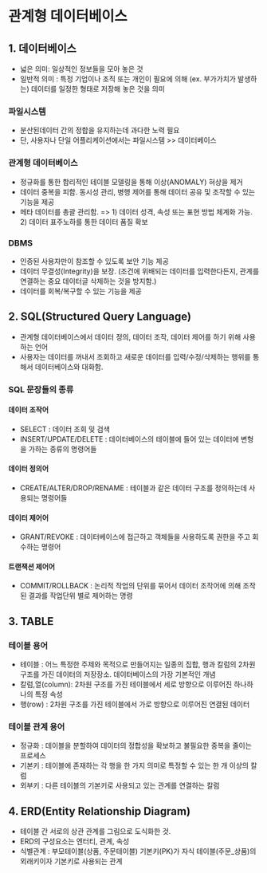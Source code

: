 # 관계형 데이터베이스
## 1. 데이터베이스
  - 넓은 의미: 일상적인 정보들을 모아 놓은 것 
  - 일반적 의미 : 특정 기업이나 조직 또는 개인이 필요에 의해 (ex. 부가가치가 발생하는) 데이터를 일정한 형태로 저장해 놓은 것을 의미
  
  ### 파일시스템
   - 분산된데이터 간의 정합을 유지하는데 과다한 노력 필요
   - 단, 사용자나 단일 어플리케이션에서는 파일시스템 >> 데이터베이스

  ### 관계형 데이터베이스
   - 정규화를 통한 합리적인 테이블 모델링을 통해 이상(ANOMALY) 혀상을 제거
   - 데이터 중복을 피함. 동시성 관리, 병행 제어를 통해 데이터 공유 및 조작할 수 있는 기능을 제공
   - 메타 데이터를 총괄 관리함. => 1) 데이터 성격, 속성 또는 표현 방법 체계화 가능. 2) 데이터 표주노하를 통한 데이터 품질 확보

  ### DBMS
   - 인증된 사용자만이 참조할 수 있도록 보안 기능 제공
   - 데이터 무결성(Integrity)을 보장. (조건에 위배되는 데이터를 입력한다든지, 관계를 연결하는 중요 데이터글 삭제하는 것을 방지함.)
   - 데이터를 회복/복구할 수 있는 기능을 제공

## 2. SQL(Structured Query Language)
  -  관계형 데이터베이스에서 데이터 정의, 데이터 조작, 데이터 제어를 하기 위해 사용하는 언어
  -  사용자는 데이터를 꺼내서 조회하고 새로운 데이터를 입력/수정/삭제하는 행위를 통해서 데이터베이스와 대화함.

  ### SQL 문장들의 종류
  #### 데이터 조작어
  - SELECT : 데이터 조회 및 검색
  - INSERT/UPDATE/DELETE : 데이터베이스의 테이블에 들어 있는 데이터에 변형을 가하는 종류의 명령어들
  #### 데이터 정의어
  - CREATE/ALTER/DROP/RENAME : 테이블과 같은 데이터 구조를 정의하는데 사용되는 명령어들
  #### 데이터 제어어
  - GRANT/REVOKE : 데이터베이스에 접근하고 객체들을 사용하도록 권한을 주고 회수하는 명령어
  #### 트랜잭션 제어어
  - COMMIT/ROLLBACK : 논리적 작업의 단위를 묶어서 데이터 조작어에 의해 조작된 결과를 작업단위 별로 제어하는 명령

## 3. TABLE
### 테이블 용어 
- 테이블 : 어느 특정한 주제와 목적으로 만들어지는 일종의 집합, 행과 칼럼의 2차원 구조를 가진 데이터의 저장장소. 데이터베이스의 가장 기본적인 개념
- 칼럼,열(column): 2차원 구조를 가진 테이블에서 세로 방향으로 이루어진 하나하나의 특정 속성
- 행(row) : 2차원 구조를 가진 테이블에서 가로 방향으로 이루어진 연결된 데이터
### 테이블 관계 용어
- 정규화 : 데이블을 분할하여 데이터의 정합성을 확보하고 불필요한 중복을 줄이는 프로세스
- 기본키 : 테이블에 존재하는 각 행을 한 가지 의미로 특정할 수 있는 한 개 이상의 칼럼
- 외부키 : 다른 테이블의 기본키로 사용되고 있는 관계를 연결하는 칼럼

## 4. ERD(Entity Relationship Diagram)
- 테이블 간 서로의 상관 관계를 그림으로 도식화한 것.
- ERD의 구성요소는 엔터티, 관계, 속성
- 식별관계 : 부모테이블(상품, 주문테이블) 기본키(PK)가 자식 테이블(주문_상품)의 외래키이자 기본키로 사용되는 관계
